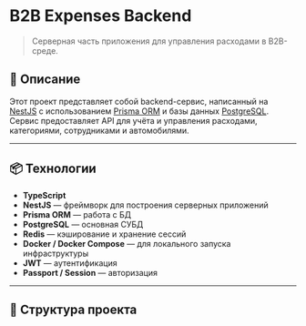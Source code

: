 # B2B Expenses Backend

> Серверная часть приложения для управления расходами в B2B-среде.

## 🧩 Описание

Этот проект представляет собой backend-сервис, написанный на [NestJS](https://nestjs.com/) с использованием [Prisma ORM](https://www.prisma.io/) и базы данных [PostgreSQL](https://www.postgresql.org/).  
Сервис предоставляет API для учёта и управления расходами, категориями, сотрудниками и автомобилями.

---

## 📦 Технологии

- **TypeScript**
- **NestJS** — фреймворк для построения серверных приложений
- **Prisma ORM** — работа с БД
- **PostgreSQL** — основная СУБД
- **Redis** — кэширование и хранение сессий
- **Docker / Docker Compose** — для локального запуска инфраструктуры
- **JWT** — аутентификация
- **Passport / Session** — авторизация

---

## 📁 Структура проекта
